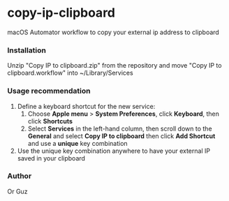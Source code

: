 # copy-ip-clipboard
macOS Automator workflow to copy your external ip address to clipboard

### Installation
Unzip "Copy IP to clipboard.zip" from the repository and move "Copy IP to clipboard.workflow" into ~/Library/Services

### Usage recommendation
1. Define a keyboard shortcut for the new service:
    1. Choose **Apple menu** > **System Preferences**, click **Keyboard**, then click **Shortcuts**
    2. Select **Services** in the left-hand column, then scroll down to the **General** and select **Copy IP to clipboard** then click **Add Shortcut** and use a __unique__ key combination
2. Use the unique key combination anywhere to have your external IP saved in your clipboard

### Author
Or Guz
